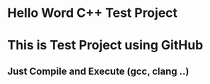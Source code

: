 Hello Word C++ Test Project
===========================

# This is Test Project using GitHub
## Just Compile and Execute (gcc, clang ..)